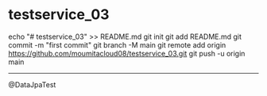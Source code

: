 # testservice_03

echo "# testservice_03" >> README.md
git init
git add README.md
git commit -m "first commit"
git branch -M main
git remote add origin https://github.com/moumitacloud08/testservice_03.git
git push -u origin main


---------------------
@DataJpaTest
